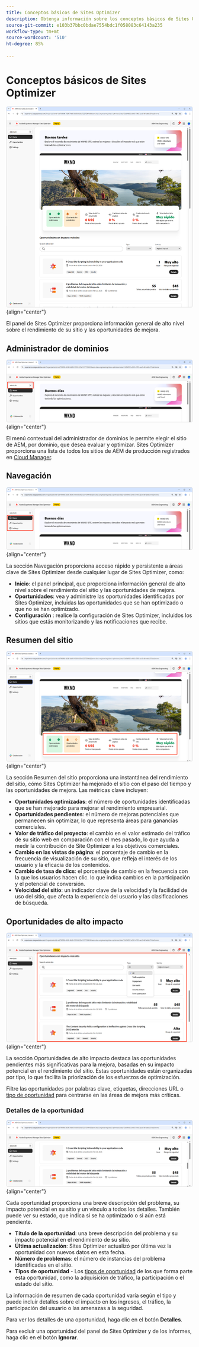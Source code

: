 ```yaml
---
title: Conceptos básicos de Sites Optimizer
description: Obtenga información sobre los conceptos básicos de Sites Optimizer y cómo navegar por él.
source-git-commit: e103b37bbc0bdae7554bdc1f058083c64143a235
workflow-type: tm+mt
source-wordcount: '510'
ht-degree: 85%

---
```



# Conceptos básicos de Sites Optimizer

![Página de inicio de Sites Optimizer](./assets/basics/hero.png){align="center"}

El panel de Sites Optimizer proporciona información general de alto nivel sobre el rendimiento de su sitio y las oportunidades de mejora.

## Administrador de dominios

![Administrador de dominios de Site Optimizer](./assets/basics/domain-manager.png){align="center"}

El menú contextual del administrador de dominios le permite elegir el sitio de AEM, por dominio, que desea evaluar y optimizar. Sites Optimizer proporciona una lista de todos los sitios de AEM de producción registrados en [Cloud Manager](https://experienceleague.adobe.com/es/docs/experience-manager-cloud-service/content/implementing/using-cloud-manager/edge-delivery-sites/add-edge-delivery-site).

## Navegación

![Navegación de Site Optimizer](./assets/basics/navigation.png){align="center"}

La sección Navegación proporciona acceso rápido y persistente a áreas clave de Sites Optimizer desde cualquier lugar de Sites Optimizer, como:

* **Inicio**: el panel principal, que proporciona información general de alto nivel sobre el rendimiento del sitio y las oportunidades de mejora.
* **Oportunidades**: vea y administre las oportunidades identificadas por Sites Optimizer, incluidas las oportunidades que se han optimizado o que no se han optimizado.
* **Configuración** : realice la configuración de Sites Optimizer, incluidos los sitios que estás monitorizando y las notificaciones que recibe.

## Resumen del sitio

![Resumen del sitio de Site Optimizer](./assets/basics/site-summary.png){align="center"}

La sección Resumen del sitio proporciona una instantánea del rendimiento del sitio, cómo Sites Optimizer ha mejorado el sitio con el paso del tiempo y las oportunidades de mejora. Las métricas clave incluyen:

* **Oportunidades optimizadas**: el número de oportunidades identificadas que se han mejorado para mejorar el rendimiento empresarial.
* **Oportunidades pendientes**: el número de mejoras potenciales que permanecen sin optimizar, lo que representa áreas para ganancias comerciales.
* **Valor de tráfico del proyecto**: el cambio en el valor estimado del tráfico de su sitio web en comparación con el mes pasado, lo que ayuda a medir la contribución de Site Optimizer a los objetivos comerciales.
* **Cambio en las vistas de página**: el porcentaje de cambio en la frecuencia de visualización de su sitio, que refleja el interés de los usuario y la eficacia de los contenidos.
* **Cambio de tasa de clics**: el porcentaje de cambio en la frecuencia con la que los usuarios hacen clic. lo que indica cambios en la participación y el potencial de conversión.
* **Velocidad del sitio**: un indicador clave de la velocidad y la facilidad de uso del sitio, que afecta la experiencia del usuario y las clasificaciones de búsqueda.

## Oportunidades de alto impacto

![Oportunidades de alto impacto de Site Optimizer](./assets/basics/high-impact-opportunities.png){align="center"}

La sección Oportunidades de alto impacto destaca las oportunidades pendientes más significativas para la mejora, basadas en su impacto potencial en el rendimiento del sitio. Estas oportunidades están organizadas por tipo, lo que facilita la priorización de los esfuerzos de optimización.

Filtre las oportunidades por palabras clave, etiquetas, direcciones URL o [tipo de oportunidad](../opportunity-types/overview.md) para centrarse en las áreas de mejora más críticas.


### Detalles de la oportunidad

![Oportunidad de alto impacto de Site Optimizer](./assets/basics/high-impact-opportunity-details.png){align="center"}

Cada oportunidad proporciona una breve descripción del problema, su impacto potencial en su sitio y un vínculo a todos los detalles. También puede ver su estado, que indica si se ha optimizado o si aún está pendiente.

* **Título de la oportunidad**: una breve descripción del problema y su impacto potencial en el rendimiento de su sitio.
* **Última actualización**: Sites Optimizer actualizó por última vez la oportunidad con nuevos datos en esta fecha.
* **Número de problemas**: el número de instancias del problema identificadas en el sitio.
* **Tipos de oportunidad** - Los [tipos de oportunidad](../opportunity-types/overview.md) de los que forma parte esta oportunidad, como la adquisición de tráfico, la participación o el estado del sitio.

La información de resumen de cada oportunidad varía según el tipo y puede incluir detalles sobre el impacto en los ingresos, el tráfico, la participación del usuario o las amenazas a la seguridad.

Para ver los detalles de una oportunidad, haga clic en el botón **Detalles**.

Para excluir una oportunidad del panel de Sites Optimizer y de los informes, haga clic en el botón **Ignorar**.
